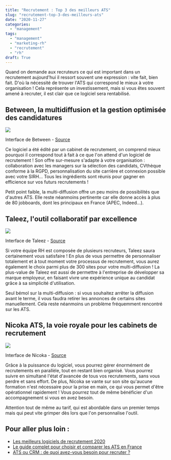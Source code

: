 ```yaml
---
title: "Recrutement : Top 3 des meilleurs ATS"
slug: "recrutement-top-3-des-meilleurs-ats"
date: "2020-11-27"
categories: 
  - "management"
tags: 
  - "management"
  - "marketing-rh"
  - "recrutement"
  - "rh"
draft: True
---
```


Quand on demande aux recruteurs ce qui est important dans un recrutement aujourd'hui il ressort souvent une expression : vite fait, bien fait. D'où la nécessité de trouver l'ATS qui correspond le mieux à votre organisation ! Cela représente un investissement, mais si vous êtes souvent amené à recruter, il est clair que ce logiciel sera rentabilisé.

## Between, la multidiffusion et la gestion optimisée des candidatures

![](images/bt-1024x661.png)

Interface de Between - [Source](https://www.appvizer.fr/magazine/ressources-humaines/recrutement/meilleur-logiciel-recrutement)

Ce logiciel a été édité par un cabinet de recrutement, on comprend mieux pourquoi il correspond tout à fait à ce que l'on attend d'un logiciel de recrutement ! Son offre sur-mesure s'adapte à votre organisation : collaboration avec les managers sur la sélection des candidats, CVthèque conforme à la RGPD, personnalisation du site carrière et connexion possible avec votre SIRH... Tous les ingrédients sont réunis pour gagner en efficience sur vos futurs recrutements !

Petit point faible, la multi-diffusion offre un peu moins de possibilités que d'autres ATS. Elle reste néanmoins pertinente car elle donne accès à plus de 80 jobboards, dont les principaux en France (APEC, Indeed...).

## Taleez, l'outil collaboratif par excellence

![](images/T-1024x608.png)

Interface de Taleez - [Source](https://www.appvizer.fr/magazine/ressources-humaines/recrutement/meilleur-logiciel-recrutement)

Si votre équipe RH est composée de plusieurs recruteurs, Taleez saura certainement vous satisfaire ! En plus de vous permettre de personnaliser totalement et à tout moment votre processus de recrutement, vous aurez également le choix parmi plus de 300 sites pour votre multi-diffusion ! La plus-value de Taleez est aussi de permettre à l'entreprise de développer sa marque employeur, en faisant vivre une expérience unique au candidat grâce à sa simplicité d'utilisation.

Seul bémol sur la multi-diffusion : si vous souhaitez arrêter la diffusion avant le terme, il vous faudra retirer les annonces de certains sites manuellement. Cela reste néanmoins un problème fréquemment rencontré sur les ATS.

## Nicoka ATS, la voie royale pour les cabinets de recrutement

![](images/nicoka-ats-suivi-candidats.jpg)

Interface de Nicoka - [Source](https://www.appvizer.fr/magazine/ressources-humaines/recrutement/meilleur-logiciel-recrutement)

Grâce à la puissance du logiciel, vous pourrez gérer énormément de recrutements en parallèle, tout en restant bien organisé. Vous pourrez suivre en simultané l'état d'avancée de tous vos recrutements, sans vous perdre et sans effort. De plus, Nicoka se vante sur son site qu'aucune formation n'est nécessaire pour la prise en main, ce qui vous permet d'être opérationnel rapidement ! Vous pourrez tout de même bénéficier d'un accompagnement si vous en avez besoin.

Attention tout de même au tarif, qui est abordable dans un premier temps mais qui peut vite grimper dès lors que l'on personnalise l'outil.

## Pour aller plus loin :

- [Les meilleurs logiciels de recrutement 2020](https://www.appvizer.fr/magazine/ressources-humaines/recrutement/meilleur-logiciel-recrutement)
- [Le guide complet pour choisir et comparer les ATS en France](https://lecoledurecrutement.fr/le-guide-complet-pour-choisir-et-comparer-les-ats-en-france/)
- [ATS ou CRM : de quoi avez-vous besoin pour recruter ?](https://inbound.lasuperagence.com/blog/ats-ou-crm-meilleur-outil-recrutement)
